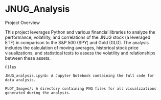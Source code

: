 # JNUG_Analysis

Project Overview

This project leverages Python and various financial libraries to analyze the performance, volatility, and correlations of the JNUG stock (a leveraged ETF) in comparison to the S&P 500 (SPY) and Gold (GLD). The analysis includes the calculation of moving averages, historical stock price visualizations, and statistical tests to assess the volatility and relationships between these assets.

    Files

    JNUG_analysis.ipynb: A Jupyter Notebook containing the full code for data analysis.

    PLOT_Images/: A directory containing PNG files for all visualizations generated during the analysis.
